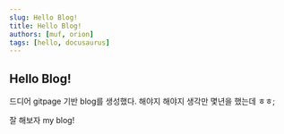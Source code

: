 ```yaml
---
slug: Hello Blog!
title: Hello Blog!
authors: [muf, orion]
tags: [hello, docusaurus]
---
```


## Hello Blog!
드디어 gitpage 기반 blog를 생성했다.
해야지 해야지 생각만 몇년을 했는데 ㅎㅎ;

잘 해보자 my blog!
